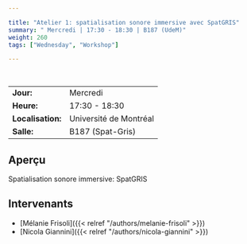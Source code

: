 ```yaml
---

title: "Atelier 1: spatialisation sonore immersive avec SpatGRIS"
summary: " Mercredi | 17:30 - 18:30 | B187 (UdeM)"
weight: 260
tags: ["Wednesday", "Workshop"]

---
```


<br>

| | |
| - | - |
| **Jour:** | Mercredi |
| **Heure:** | 17:30 - 18:30 |
| **Localisation:** | Université de Montréal |
| **Salle:** | B187 (Spat-Gris) |

## Aperçu

Spatialisation sonore immersive: SpatGRIS  

## Intervenants

- [Mélanie Frisoli]({{< relref "/authors/melanie-frisoli" >}})
- [Nicola Giannini]({{< relref "/authors/nicola-giannini" >}}) 